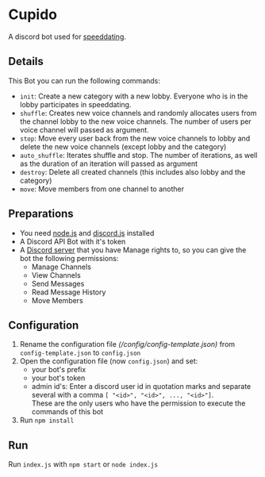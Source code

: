 # Cupido
A discord bot used for [speeddating](https://en.wikipedia.org/wiki/Speed_dating).

## Details
This Bot you can run the following commands:
* ```init```: Create a new category with a new lobby. Everyone who is in the lobby participates in speeddating.
* ```shuffle```: Creates new voice channels and randomly allocates users from the channel lobby to the new voice channels. The number of users per voice channel will passed as argument.
* ```stop```: Move every user back from the new voice channels to lobby and delete the new voice channels (except lobby and the category)
* ```auto_shuffle```: Iterates shuffle and stop. The number of iterations, as well as the duration of an iteration will passed as argument
* ```destroy```: Delete all created channels (this includes also lobby and the category)
* ```move```: Move members from one channel to another

## Preparations
* You need [node.js](https://nodejs.org/en/) and [discord.js](https://discord.js.org/#/) installed
* A Discord API Bot with it's token
* A [Discord server](https://support.discord.com/hc/en-us/articles/204849977-How-do-I-create-a-server) that you have 
  Manage rights to, so you can give the bot the following permissions:
  * Manage Channels
  * View Channels
  * Send Messages
  * Read Message History
  * Move Members

## Configuration
1. Rename the configuration file *(/config/config-template.json)* from ```config-template.json``` to ```config.json```
2. Open the configuration file (now ```config.json```) and set:
   * your bot's prefix
   * your bot's token
   * admin id's: Enter a discord user id in quotation marks and separate several with a comma ```[ "<id>", "<id>", ..., "<id>"]```.\
     These are the only users who have the permission to execute the commands of this bot
3. Run ```npm install```

## Run
Run ```index.js``` with ```npm start``` or ```node index.js```


